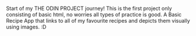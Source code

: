 Start of my THE ODIN PROJECT journey!
This is the first project only consisting of basic html, no worries all types of practice is good.
A Basic Recipe App that links to all of my favourite recipes and depicts them visually using images. :D